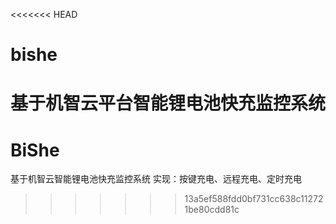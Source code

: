 <<<<<<< HEAD
# bishe
基于机智云平台智能锂电池快充监控系统
=======
# BiShe
基于机智云智能锂电池快充监控系统
实现：按键充电、远程充电、定时充电
>>>>>>> 13a5ef588fdd0bf731cc638c112721be80cdd81c
